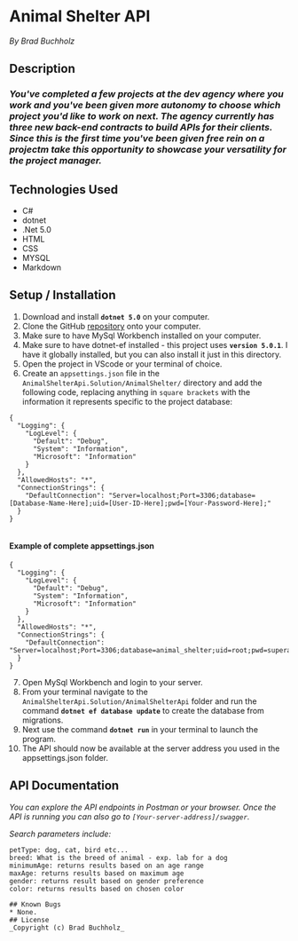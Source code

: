 # Animal Shelter API
_By Brad Buchholz_
## Description

### _You've completed a few projects at the dev agency where you work and you've been given more autonomy to choose which project you'd like to work on next. The agency currently has three new back-end contracts to build APIs for their clients. Since this is the first time you've been given free rein on a projectm take this opportunity to showcase your versatility for the project manager._

## Technologies Used 
* C#
* dotnet
* .Net 5.0
* HTML
* CSS
* MYSQL
* Markdown   

## Setup / Installation 

1. Download and install **`dotnet 5.0`** on your computer. 
2. Clone the GitHub [repository](https://github.com/Bradbuchholz/AnimalShelterApi.Solution.git) onto your computer.
3. Make sure to have MySql Workbench installed on your computer.
4. Make sure to have dotnet-ef installed - this project uses **`version 5.0.1`**. I have it globally installed, but you can also install it just in this directory. 
5. Open the project in VScode or your terminal of choice. 
6. Create an `appsettings.json` file in the `AnimalShelterApi.Solution/AnimalShelter/` directory and add the following code, replacing anything in `square brackets` with the information it represents specific to the project database: 
```
{
  "Logging": {
    "LogLevel": {
      "Default": "Debug",
      "System": "Information",
      "Microsoft": "Information"
    }
  },
  "AllowedHosts": "*",
  "ConnectionStrings": {
    "DefaultConnection": "Server=localhost;Port=3306;database=[Database-Name-Here];uid=[User-ID-Here];pwd=[Your-Password-Here];"
  }
}


```
#### Example of complete appsettings.json
```
{
  "Logging": {
    "LogLevel": {
      "Default": "Debug",
      "System": "Information",
      "Microsoft": "Information"
    }
  },
  "AllowedHosts": "*",
  "ConnectionStrings": {
    "DefaultConnection": "Server=localhost;Port=3306;database=animal_shelter;uid=root;pwd=superawesomestrongpassword;"
  }
}
```
7. Open MySql Workbench and login to your server.
8. From your terminal navigate to the `AnimalShelterApi.Solution/AnimalShelterApi` folder and run the command **`dotnet ef database update`** to create the database from migrations.
9. Next use the command **`dotnet run`** in your terminal to launch the program.
10. The API should now be available at the server address you used in the appsettings.json folder.

## API Documentation

_You can explore the API endpoints in Postman or your browser. Once the API is running you can also go to `[Your-server-address]/swagger`._

_Search parameters include:_

```
petType: dog, cat, bird etc...
breed: What is the breed of animal - exp. lab for a dog
minimumAge: returns results based on an age range
maxAge: returns results based on maximum age
gender: returns result based on gender preference
color: returns results based on chosen color

## Known Bugs 
* None. 
## License
_Copyright (c) Brad Buchholz_